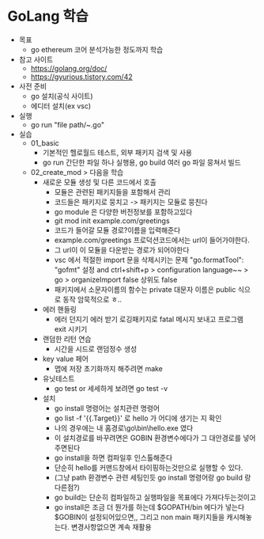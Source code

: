 # GoLang 학습
* 목표
    - go ethereum 코어 분석가능한 정도까지 학습
* 참고 사이트
    - https://golang.org/doc/
    - https://gyurious.tistory.com/42
* 사전 준비
    - go 설치(공식 사이트)
    - 에디터 설치(ex vsc)
* 실행 
    - go run "file path/~.go"
* 실습
    - 01_basic 
        - 기본적인 헬로월드 테스트, 외부 패키지 검색 및 사용
        - go run 간단한 파일 하나 실행용, go build 여러 go 파일 뭉쳐서 빌드
    - 02_create_mod > 다음을 학습
        - 새로운 모듈 생성 및 다른 코드에서 호출
            - 모듈은 관련된 패키지들을 포함해서 관리
            - 코드들은 패키지로 뭉치고 -> 패키지는 모듈로 뭉친다
            - go module 은 다양한 버전정보를 포함하고있다
            - git mod init example.com/greetings
            - 코드가 들어갈 모듈 경로?이름을 입력해준다 
            - example.com/greetings 프로덕션코드에서는 url이 들어가야한다.
            - 그 url이 이 모듈을 다운받는 경로가 되어야한다
            - vsc 에서 적절한 import 문을 삭제시키는 문제 "go.formatTool": "gofmt" 설정 and ctrl+shift+p > configuration language~~ > go > organizeImport false 상위도 false
            - 패키지에서 소문자이름의 함수는 private 대문자 이름은 public 식으로 동작 암묵적으로 ㅎ.. 
        - 에러 핸들링
            - 에러 던지기 에러 받기 로깅패키지로 fatal 메시지 보내고 프로그램 exit 시키기
        - 랜덤한 리턴 연습
            - 시간을 시드로 랜덤정수 생성
        - key value 페어
            - 맵에 저장 초기화까지 해주려면 make
        - 유닛테스트
            - go test or 세세하게 보려면 go test -v
        - 설치 
            - go install 명령어는 설치관련 명령어
            - go list -f '{{.Target}}' 로 hello 가 어디에 생기는 지 확인
            - 나의 경우에는 내 홈경로\go\bin\hello.exe 였다
            - 이 설치경로를 바꾸려면은 GOBIN 환경변수에다가 그 대안경로를 넣어주면된다
            - go install을 하면 컴파일후 인스톨해준다
            - 단순히 hello를 커맨드창에서 타이핑하는것만으로 실행할 수 있다.
            - (그냥 path 환경변수 관련 세팅인듯 go install 명령어랑 go build 랑 다른점?)
            - go build는 단순히 컴파일하고 실행파일을 목표에다 가져다두는것이고
            - go install은 조금 더 뭔가를 하는데 $GOPATH/bin 에다가 넣는다 $GOBIN이 설정되어있으면,, 그리고 non main 패키지들을 캐시해놓는다. 변경사항없으면 계속 재활용

    
